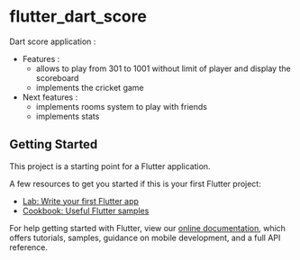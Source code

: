 # flutter_dart_score

Dart score application :
  - Features :
    - allows to play from 301 to 1001 without limit of player and display the scoreboard
    - implements the cricket game
  - Next features :
    - implements rooms system to play with friends
    - implements stats
    

## Getting Started

This project is a starting point for a Flutter application.

A few resources to get you started if this is your first Flutter project:

- [Lab: Write your first Flutter app](https://flutter.dev/docs/get-started/codelab)
- [Cookbook: Useful Flutter samples](https://flutter.dev/docs/cookbook)

For help getting started with Flutter, view our
[online documentation](https://flutter.dev/docs), which offers tutorials,
samples, guidance on mobile development, and a full API reference.
